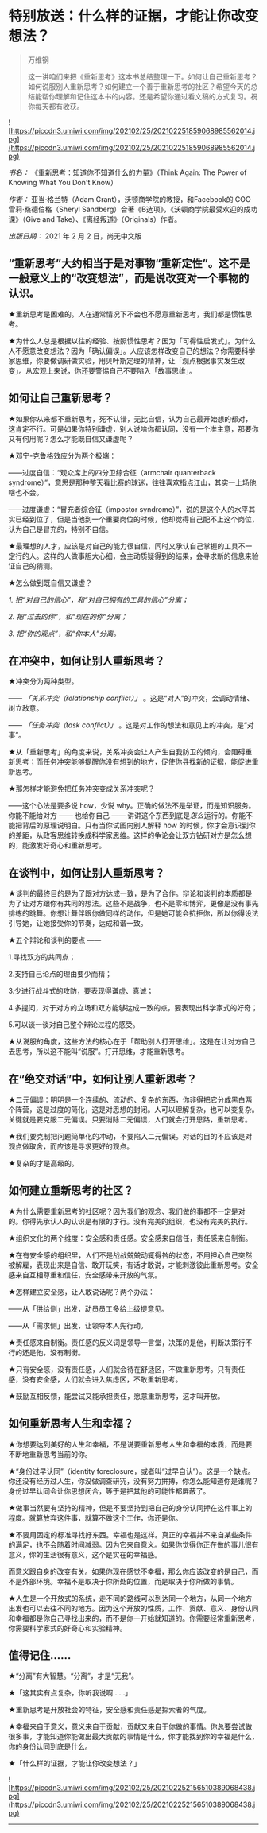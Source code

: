 # 特别放送：什么样的证据，才能让你改变想法？

> 万维钢
> 
> 这一讲咱们来把《重新思考》这本书总结整理一下。如何让自己重新思考？如何说服别人重新思考？如何建立一个善于重新思考的社区？希望今天的总结能帮你理解和记住这本书的内容。还是希望你通过看文稿的方式复习。祝你每天都有收获。

![https://piccdn3.umiwi.com/img/202102/25/202102251859068985562014.jpg](https://piccdn3.umiwi.com/img/202102/25/202102251859068985562014.jpg)

 *书名：* 《重新思考：知道你不知道什么的力量》（Think Again: The Power of Knowing What You Don't Know）

 *作者：* 亚当·格兰特（Adam Grant），沃顿商学院的教授，和Facebook的 COO 雪莉·桑德伯格（Sheryl Sandberg）合著《B选项》，《沃顿商学院最受欢迎的成功课》（Give and Take）、《离经叛道》（Originals）作者。

 *出版日期：* 2021 年 2 月 2 日，尚无中文版

## “重新思考”大约相当于是对事物“重新定性”。这不是一般意义上的“改变想法”，而是说改变对一个事物的认识。

★重新思考是困难的。人在通常情况下不会也不愿意重新思考，我们都是惯性思考。

★为什么人总是根据以往的经验、按照惯性思考？因为「可得性启发式」。为什么人不愿意改变想法？因为「确认偏误」。人应该怎样改变自己的想法？你需要科学家思维，你要做调研做实验，用贝叶斯定理的精神，让「观点根据事实发生改变」。从宏观上来说，你还要警惕自己不要陷入「故事思维」。

## 如何让自己重新思考？

★如果你从来都不重新思考，死不认错，无比自信，认为自己最开始想的都对，这肯定不行。可是如果你特别谦虚，别人说啥你都认同，没有一个准主意，那要你又有何用呢？怎么才能既自信又谦虚呢？

★邓宁-克鲁格效应分为两个极端：

——过度自信：“观众席上的四分卫综合征（armchair quanterback syndrome）”，意思是那种整天看比赛的球迷，往往喜欢指点江山，其实一上场他啥也不会。

——过度谦虚：“冒充者综合征（impostor syndrome）”，说的是这个人的水平其实已经到位了，但是当他到一个重要岗位的时候，他却觉得自己配不上这个岗位，认为自己是冒充的，特别不自信。

★最理想的人才，应该是对自己的能力很自信，同时又承认自己掌握的工具不一定行的人。这样的人做事胆大心细，会主动质疑得到的结果，会寻求新的信息来验证自己的猜测。

★怎么做到既自信又谦虚？

 *1. 把“对自己的信心”，和“对自己拥有的工具的信心”分离；*

 *2. 把“过去的你”，和“现在的你”分离；*

 *3. 把“你的观点”，和“你本人”分离。*

## 在冲突中，如何让别人重新思考？

★冲突分为两种类型。

—— *「关系冲突（relationship conflict）」* 。这是“对人”的冲突，会调动情绪、树立敌意。

—— *「任务冲突（task conflict）」* 。这是对工作的想法和意见上的冲突，是“对事”。

★从「重新思考」的角度来说，关系冲突会让人产生自我防卫的倾向，会阻碍重新思考；而任务冲突能够提醒你没有想到的地方，促使你寻找新的证据，能促进重新思考。

★那怎样才能避免把任务冲突变成关系冲突呢？

——这个心法是要多说 how，少说 why。正确的做法不是举证，而是知识服务。你能不能给对方 —— 也给你自己 —— 讲讲这个东西到底是*怎么*运行的。你能不能把背后的原理说明白。只有当你试图向别人解释 how 的时候，你才会意识到你的差距，从政客思维转换成科学家思维。这样的争论会让双方钻研对方是怎么想的，能激发好奇心和重新思考。

## 在谈判中，如何让别人重新思考？

★谈判的最终目的是为了跟对方达成一致，是为了合作。辩论和谈判的本质都是为了让对方跟你有共同的想法。这些不是战争，也不是零和博弈，更像是没有事先排练的跳舞。你想让舞伴跟你做同样的动作，但是她可能会抗拒你，所以你得设法引导她，让她接受你的节奏，达成和谐一致。

★五个辩论和谈判的要点 ——

1.寻找双方的共同点；

2.支持自己论点的理由要少而精；

3.少进行战斗式的攻防，要表现得谦虚、真诚；

4.多提问，对于对方的立场和双方能够达成一致的点，要表现出科学家式的好奇；

5.可以谈一谈对自己整个辩论过程的感受。

★从说服的角度，这些方法的核心在于「帮助别人打开思维」。这是在让对方自己去思考，所以这不能叫“说服”。打开思维，才能重新思考。

## 在“绝交对话”中，如何让别人重新思考？

★二元偏误：明明是一个连续的、流动的、复杂的东西，你非得把它分成黑白两个阵营，这是过度的简化，这是对思想的封闭。人可以理解复杂，也可以变复杂。关键就是要克服二元偏误。只要消除二元偏误，人们就会打开思路，重新思考。

★我们要克制把问题简单化的冲动，不要陷入二元偏误。对话的目的不应该是对观点做取舍，而应该是寻求更好的观点。

★复杂的才是高级的。

## 如何建立重新思考的社区？

★为什么需要重新思考的社区呢？因为我们的观念、我们做的事都不一定是对的。你得先承认人的认识是有限的才行。没有完美的组织，也没有完美的执行。

★组织文化的两个维度：安全感和责任感。安全感来自信任，责任感来自制衡。

★在有安全感的组织里，人们不是战战兢兢动辄得咎的状态，不用担心自己突然被解雇，表现出来是自信、敢开玩笑，有话才敢说，才能刺激彼此重新思考。安全感来自互相尊重和信任，安全感带来开放的气氛。

★怎样建立安全感，让人敢说话呢？两个办法：

——从「供给侧」出发，动员员工多给上级提意见。

——从「需求侧」出发，让领导本人先行动。

★责任感来自制衡。责任感的反义词是领导一言堂，决策的是他，判断决策行不行的还是他，没有制衡。

★只有安全感，没有责任感，人们就会待在舒适区，不做重新思考。只有责任感，没有安全感，人们就会进入焦虑区，不敢重新思考。

★鼓励互相反馈，能尝试又能承担责任，愿意重新思考，这才叫开放。

## 如何重新思考人生和幸福？

★你想要达到美好的人生和幸福，不是说要重新思考人生和幸福的本质，而是要不断地重新思考当前的你。

★“身份过早认同”（identity foreclosure，或者叫“过早自认”）。这是一个缺点。你还没有经历过人生，你没做调查研究，没有努力拼搏，你怎么能知道你是谁呢？身份过早认同会让你思想闭合，等于是把其他的可能性都屏蔽了。

★做事当然要有坚持的精神，但是不要坚持到把自己的身份认同押在这件事上的程度。就算放弃这件事，就算不做这个工作，你还是你。

★不要用固定的标准寻找好东西。幸福也是这样。真正的幸福并不来自某些条件的满足，也不会随着时间减弱。因为它来自意义。如果你觉得你正在做的事儿很有意义，你的生活很有意义，这个是实在的幸福感。

而意义跟自身的改变有关。如果你现在感觉不幸福，那么你应该改变的是自己，而不是外部环境。幸福不是取决于你所处的位置，而是取决于你所做的事情。

★人生是一个开放式的系统，走不同的路线可以到达同一个地方，从同一个地方出发也可以去往不同的地方。因为这个开放的性质，工作、贡献、意义、身份认同和幸福都是你自己寻找出来的，而不是你一开始就知道的。你需要经常重新思考，你需要科学家式的好奇心和实验精神。

## 值得记住……

★“分离”有大智慧。“分离”，才是“无我”。

★「这其实有点复杂，你听我说啊……」

★重新思考是开放社会的特征，安全感和责任感是探索者的气度。

★幸福来自于意义，意义来自于贡献，贡献又来自于你做的事情。你总要尝试做很多事，才能知道你能做出最大贡献的事情是什么，你才能找到你的幸福是什么，你的身份认同到底是什么。

★「什么样的证据，才能让你改变想法？」

![https://piccdn3.umiwi.com/img/202102/25/202102252156510389068438.jpg](https://piccdn3.umiwi.com/img/202102/25/202102252156510389068438.jpg)

---
